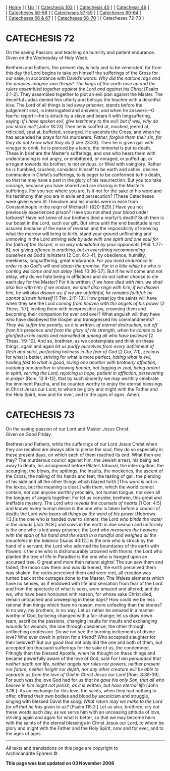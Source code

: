 \[ [Home](index.md) \] \[ [Up](lent.md) \]
\[ [Catechesis 103](catechesis_103.md) \]
\[ [Catechesis 40](ths40.md) \]
\[ [Catechesis 49](catechesis_49.md) \]
\[ [Catecheses 50-56](ths50-56.md) \]
\[ [Catecheses 57-59](ths57-59.md) \]
\[ [Catecheses 60-64](ths60-64.md) \]
\[ [Catecheses 66 & 67](ths66-67.md) \]
\[ [Catecheses 68-70](ths68-70.md) \] \[ Catecheses 72-73 \]

# CATECHESIS 72

On the saving Passion; and teaching on humility and patient endurance.  
Given on the Wednesday of Holy Week.

Brethren and Fathers, the present day is holy and to be venerated, for
from this day the Lord begins to take on himself the sufferings of the
Cross for our sake, in accordance with David’s words: *Why did the
nations rage and the peoples imagine vain things? The kings of the earth
rose up and the rulers assembled together against the Lord and against
his Christ* \[Psalm 2:1-2\]. They assembled together to plot an evil
plan against the Master. The deceitful Judas denied him utterly and
betrays the teacher with a deceitful kiss. The Lord of all things is led
away prisoner, stands before the judgement seat, is interrogated and
answers; and when he answers—O fearful report\!—he is struck by a slave
and bears it with longsuffering, saying: *If I have spoken evil, give
testimony to the evil; but if well, why do you strike me?* \[John
18:23\] Then he is scoffed at, mocked, jeered at, ridiculed, spat at,
buffeted, scourged. He ascends the Cross, and when he has ascended he
prays for his murderers: *Father, forgive them their sin, for they do
not know what they do* \[Luke 23:33\]. Then he is given gall with
vinegar to drink, he is pierced by a lance, the immortal is put to
death. These in brief are the Master’s sufferings, and one who hears
them with understanding is not angry, or embittered, or enraged, or
puffed up, or arrogant towards his brother; is not envious, or filled
with vainglory. Rather he is humbled, crushed, considers himself to be
earth and ashes, desires communion in Christ’s sufferings, to is eager
to be conformed to his death, so that he may have a part in the glory of
his resurrection. But you too take courage, because you have shared and
are sharing in the Master’s sufferings. For you see where you are. Is it
not for the sake of his word and his testimony that you are in exile and
persecution? \[These Catecheses were given when St Theodore and his
monks were in exile from Constantinople in the reign of Michael II
(820-829).\] Have you not previously experienced prison? Have you not
shed your blood under tortures? Have not some of our brothers died a
martyr’s death? Such then is our boast in the Lord, such our gift. But
since until the end beatitude is not assured because of the ease of
reversal and the impossibility of knowing what the morrow will bring to
birth, stand your ground unflinching and unmoving in the Lord *striving
side by side with one spirit and one soul for the faith of the Gospel,
in no way intimidated by your opponents* \[Phil. 1:27-6\], *not giving
offence in anything, but in everything recommending ourselves as God’s
ministers* \[2 Cor. 6:3-4\], by obedience, humility, meekness,
longsuffering, great endurance. *For you need endurance in order to do
God’s will and obtain the promise. For in a little while he who is
coming will come and not delay* \[Heb 10:36-37\]. But if he will come
and not delay, why do we hate being in afflictions and do not rather
choose to die each day for the Master? For it is written: *If we have
died with him, we shall also live with him; if we endure, we shall also
reign with him; if we disown him, he will also disown us; if we are
unfaithful, he remains faithful; he cannot disown himself* \[1 Tim.
2:11-13\]. How great joy the saints will have when they see the Lord
*coming from heaven with the angels of his power* \[2 Thess. 1:7\],
inviting them with inexpressible joy, crowning them and becoming their
companion for ever and ever? What anguish will they have who have
disobeyed the Gospel and transgressed his commandments? *They will
suffer the penalty, as it is written, of eternal destruction, cut off
from his presence and from the glory of his strength, when he comes to
be glorified in his saints and marvelled at among all who have believed*
\[2 Thess. 1:9-10\]. And so, brethren, as we contemplate and think on
these things, again and again *let us purify ourselves from every
defilement of flesh and spirit, perfecting holiness in the fear of God*
\[2 Cor, 7:1\], zealous for what is better, striving for what is more
perfect, *hating what is evil, holding fast to what is good, loving one
another with brotherly affection, outdoing one another in showing
honour, not lagging in zeal, being ardent in spirit, serving the Lord,
rejoicing in hope, patient in affliction, persevering in prayer* \[Rom.
12:9-12\], that by such sincerity we may worthily celebrate the imminent
Pascha, and be counted worthy to enjoy the eternal blessings in Christ
Jesus our Lord, to whom be glory and might with the Father and the Holy
Spirit, now and for ever, and to the ages of ages. Amen.

# CATECHESIS 73

On the saving passion of our Lord and Master Jesus Christ.  
Given on Good Friday.

Brethren and Fathers, while the sufferings of our Lord Jesus Christ when
they are recalled are always able to pierce the soul, they do so
especially in these present days, on which each of them reached its end.
What then are they? The murderous council against him, the Jewish
arrest, his being led away to death, his arraignment before Pilate’s
tribunal, the interrogation, the scourging, the blows, the spittings,
the insults, the mockeries, the ascent of the Cross, the nailing of his
hands and feet, the tasting of gall, the piercing of his side and all
the other things which blazed forth \[This word is not in the lexica,
but the meaning is clear.\] with them, which the world cannot contain,
nor can anyone worthily proclaim, not human tongue, nor even all the
tongues of angels together. For let us consider, brethren, this great
and ineffable mystery. The Lord *who reveals the counsels of hearts* \[1
Cor. 4:5\] and knows every human desire is the one who is taken before a
council of death; the Lord *who bears all things by the word of his
power* \[Hebrews 1:3.\]is the one who is handed over to sinners; the
Lord *who binds the water in the clouds* \[Job 26:8.\] and sows in the
earth in due season and uniformly is the one who is led away prisoner;
the Lord *who measures the heavens with the span of his hand and the
earth in a handful and weighed all the mountains in the balance*
\[Isaias 40:12.\] is the one who is struck by the hand of a servant; the
Lord who adorned the boundaries of the earth with flowers is the one who
is dishonourably crowned with thorns; the Lord who planted the tree of
life in Paradise is the one who is hanged upon an accursed tree. O great
and more then natural sights\! The sun saw them and faded, the moon saw
them and was darkened, the earth perceived them was shaken, the rocks
perceived them and were rent, all creation was turned back at the
outrages done to the Master. The lifeless elements which have no senses,
as if endowed with life and sensation from fear of the Lord and from the
spectacle of what is seen, were amazed and altered; and do we, who have
been honoured with reason, for whose sake Christ died, remain untouched
and unweeping in these days? How could we be less rational than things
which have no reason, more unfeeling than the stones? In no way, my
brothers, in no way. Let us rather be amazed in a manner worthy of God,
by being changed with a fair change; let us draw down tears, sacrifice
the passions, changing insults for insults and exchanging wounds for
wounds, the one through obedience, the other through unflinching
confession. Do we not see the burning incitements of divine love? Who
ever dwelt in prison for a friend? Who accepted slaughter for their
beloved? But our good God not only did the one and both of them, but
accepted ten thousand sufferings for the sake of us, the condemned.
Fittingly then the blessed Apostle, when he thought on these things and
became powerfully aware of the love of God, said *For I am persuaded
that neither death nor life, neither angels nor rules nor powers,
neither present nor future, neither height nor depth, nor any other
creature will be able to separate us from the love of God in Christ
Jesus our Lord* \[Rom. 8:38-39\]. For such was the love God had for us
*that he gave his only Son, that all who believe in him might not
perish, as it is written, but have eternal life* \[John 3:16.\]*.* As an
exchange for this love, the saints, when they had nothing to offer,
offered their own bodies and blood by asceticism and struggle, singing
with blessed David the song: *What return may we make to the Lord for
all that he has given to us?* \[Psalm 115:3.\] Let us also, brethren,
cry out these words each day, as we serve him with an unceasing attitude
of love, striving again and again for what is better, so that we may
become heirs with the saints of the eternal blessings in Christ Jesus
our Lord, to whom be glory and might with the Father and the Holy
Spirit, now and for ever, and to the ages of ages. 

-----

All texts and translations on this page are copyright to  
Archimandrite Ephrem ©

**This page was last updated on 03 November 2008**

